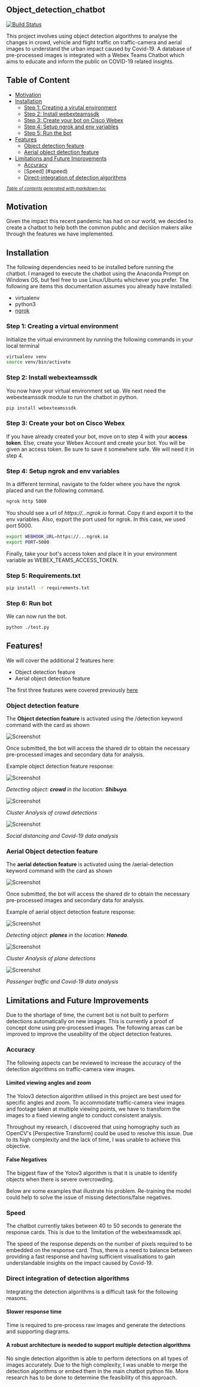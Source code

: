 ## Object_detection_chatbot
[![Build Status](https://travis-ci.org/joemccann/dillinger.svg?branch=master)](https://travis-ci.org/joemccann/dillinger)

This project involves using object detection algorithms to analyse the changes in crowd, vehicle and flight traffic on traffic-camera and aerial images to understand the urban impact caused by Covid-19. A database of pre-processed images is integrated with a Webex Teams Chatbot which aims to educate and inform the public on COVID-19 related insights.

## Table of Content
- [Motivation](#motivation)
- [Installation](#installation)
  * [Step 1: Creating a virutal environment](#step-1--creating-a-virtual-environment)
  * [Step 2: Install webexteamssdk](#step-2--install-webexteamssdk)
  * [Step 3: Create your bot on Cisco Webex](#step-3--create-your-bot-on-cisco-webex)
  * [Step 4: Setup ngrok and env variables](#step-4--setup-ngrok-and-env-variables)
  * [Step 5: Run the bot](#step-5--run-the-bot)
- [Features](#features-)
  * [Object detection feature](#object-detection-feature)
  * [Aerial object detection feature](#aerial-object-detection-feature)
- [Limitations and Future Improvements](#limitations-and-future-improvements)
  * [Accuracy](#accuracy)
  * [Speed] (#speed)
  * [Direct-integration of detection algorithms](#integration)

<small><i><a href='http://ecotrust-canada.github.io/markdown-toc/'>Table of contents generated with markdown-toc</a></i></small>


## Motivation
Given the impact this recent pandemic has had on our world, we decided to create a chatbot to help both the common public and decision makers alike through the features we have implemented.

## Installation
The following dependencies need to be installed before running the chatbot. I managed to execute the chatbot using the Anaconda Prompt on Windows OS, but feel free to use Linux/Ubuntu whichever you prefer. The following are items this documentation assumes you already have installed: 
- virtualenv 
- python3 
- [ngrok](https://ngrok.com/download)

### Step 1: Creating a virtual environment
Initialize the virtual environment by running the following commands in your local terminal

```sh
virtualenv venv
source venv/bin/activate
```
### Step 2: Install webexteamssdk
You now have your virtual environment set up. We next need the webexteamssdk module to run the chatbot in python.

```sh
pip install webexteamsssdk
```
### Step 3: Create your bot on Cisco Webex
If you have already created your bot, move on to step 4 with your **access token**. Else, create your Webex Account and create your bot. You will be given an access token. Be sure to save it somewhere safe. We will need it in step 4.

### Step 4: Setup ngrok and env variables
In a different terminal, navigate to the folder where you have the ngrok placed and run the following command.
```sh
ngrok http 5000
```
You should see a url of _https://...ngrok.io_ format. Copy it and export it to the env variables. 
Also, export the port used for ngrok. In this case, we used port 5000. 
```sh
export WEBHOOK_URL=https://...ngrok.io
export PORT=5000
```
Finally, take your bot's access token and place it in your environment variable as WEBEX_TEAMS_ACCESS_TOKEN.

### Step 5: Requirements.txt

```sh
pip install -r requirements.txt
```

### Step 6: Run bot

We can now run the bot.
```sh
python ./test.py
```
## Features!
We will cover the additional 2 features here:
* Object detection feature
* Aerial object detection feature

The first three features were covered previously [here](https://github.com/shawnlim97/CiscoCovidBot-Final-)
### Object detection feature
The **Object detection feature** is activated using the /detection keyword command with the card as shown 

![Screenshot](Screenshots/compare_response.png)

Once submitted, the bot will access the shared dir to obtain the necessary pre-processed images and secondary data for analysis.

Example object detection feature response:

![Screenshot](Screenshots/comparecard.png)

*Detecting object: **crowd** in the location: **Shibuya**.*

![Screenshot](Screenshots/comparecard.png)

*Cluster Analysis of crowd detections*

![Screenshot](Screenshots/comparecard.png)

*Social distancing and Covid-19 data analysis*

### Aerial Object detection feature
The **aerial detection feature** is activated using the /aerial-detection keyword command with the card as shown 

![Screenshot](Screenshots/compare_response.png)

Once submitted, the bot will access the shared dir to obtain the necessary pre-processed images and secondary data for analysis.

Example of aerial object detection feature response:

![Screenshot](Screenshots/comparecard.png)

*Detecting object: **planes** in the location: **Haneda**.*

![Screenshot](Miscellaneous/staticimage.png)

*Cluster Analysis of plane detections*

![Screenshot](Screenshots/comparecard.png)

*Passenger traffic and Covid-19 data analysis*

## Limitations and Future Improvements

Due to the shortage of time, the current bot is not built to perform detections automatically on new images. This is currently a proof of concept done using pre-processed images. The following areas can be improved to improve the useability of the object detection features. 

### Accuracy
The following aspects can be reviewed to increase the accuracy of the detection algorithms on traffic-camera view images.

#### Limited viewing angles and zoom

The Yolov3 detection algorithm utilised in this project are best used for specific angles and zoom. To accommodate traffic-camera view images and footage taken at multiple viewing points, we have to transform the images to a fixed viewing angle to conduct consistent analysis.

Throughout my research, I discovered that using homography such as OpenCV's [Perspective Transform] could be used to resolve this issue. Due to its high complexity and the lack of time, I was unable to achieve this objective. 

#### False Negatives

The biggest flaw of the Yolov3 algorithm is that it is unable to identify objects when there is severe overcrowding.

Below are some examples that illustrate his problem. Re-training the model could help to solve the issue of missing detections/false negatives.

### Speed

The chatbot currently takes between 40 to 50 seconds to generate the response cards. This is due to the limitation of the webexteamssdk api.

The speed of the response depends on the number of pixels required to be embedded on the response card. Thus, there is a need to balance between providing a fast response and having sufficient visualisations to gain understandable insights on the impact caused by Covid-19.

### Direct integration of detection algorithms

Integrating the detection algorithms is a difficult task for the following reasons. 

#### Slower response time 

Time is required to pre-process raw images and generate the detections and supporting diagrams.

#### A robust architecture is needed to support multiple detection algorithms

No single detection algorithm is able to perform detections on all types of images accurately. Due to the high complexity, I was unable to merge the detection algorithms or embed them in the main chatbot python file. More research has to be done to determine the feasibility of this approach.


